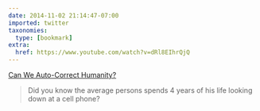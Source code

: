 ```yaml
---
date: 2014-11-02 21:14:47-07:00
imported: twitter
taxonomies:
  type: [bookmark]
extra:
  href: https://www.youtube.com/watch?v=dRl8EIhrQjQ
---
```

[Can We Auto-Correct Humanity?](https://www.youtube.com/watch?v=dRl8EIhrQjQ)

> Did you know the average persons spends 4 years of his life looking down at a cell phone?

